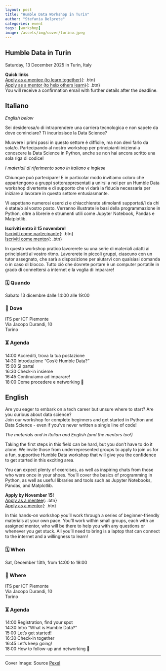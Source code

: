 ```yaml
---
layout: post
title: "Humble Data Workshop in Turin"
author: "Stefania Delprete"
categories: event
tags: [workshop]
image: /assets/img/cover/torino.jpeg
---
```


## Humble Data in Turin

Saturday, 13 December 2025 in Turin, Italy


**Quick links**  
[Apply as a mentee (to learn together)](https://forms.gle/CAmuyJAsfCChkJMS7){: .btn}   
[Apply as a mentor (to help others learn)](https://forms.gle/3gfMDqMEfbqA1FcJ7){: .btn}    
You will receive a confirmation email with further details after the deadline.

## Italiano
*English below*

Sei desiderosa/o di intraprendere una carriera tecnologica e non sapete da dove cominciare? Ti incuriosisce la Data Science?   

Muovere i primi passi in questo settore è difficile, ma non devi farlo da sola/o. Partecipando al nostro workshop per principianti inizierai a conoscere la Data Science in Python, anche se non hai ancora scritto una sola riga di codice!  

*I materiali di riferimento sono in italiano e inglese* 

Chiunque può partecipare! E in particolar modo invitiamo coloro che appartengono a gruppi sottorappresentati a unirsi a noi per un Humble Data workshop divertente e di supporto che vi darà la fiducia necessaria per iniziare a lavorare in questo settore entusiasmante. 

Vi aspettano numerosi esercizi e chiacchierate stimolanti supportati/i da chi è stata/o al vostro posto. Verranno illustrate le basi della programmazione in Python, oltre a librerie e strumenti utili come Jupyter Notebook, Pandas e Matplotlib.

**Iscriviti entro il 15 novembre!**  
[Iscriviti come partecipante](https://forms.gle/CAmuyJAsfCChkJMS7){: .btn}   
[Iscriviti come mentor](https://forms.gle/3gfMDqMEfbqA1FcJ7){: .btn}      

In questo workshop pratico lavorerete su una serie di materiali adatti ai principianti al vostro ritmo. Lavorerete in piccoli gruppi, ciascuno con un tutor assegnato, che sarà a disposizione per aiutarvi con qualsiasi domanda o in caso di blocco. Tutto ciò che dovrete portare è un computer portatile in grado di connettersi a internet e la voglia di imparare!

### 🗓️ Quando
Sabato 13 dicembre dalle 14:00 alle 19:00  

### 📍 Dove 
ITS per ICT Piemonte  
Via Jacopo Durandi, 10  
Torino  

### ⏳ Agenda
14:00 Accrediti, trova la tua postazione   
14:30 Introduzione “Cos’è Humble Data?”  
15:00 Si parte!  
16:30 Check-in insieme  
16:45 Continuiamo ad imparare!  
18:00 Come procedere e networking 🙂  

## English

Are you eager to embark on a tech career but unsure where to start? Are you curious about data science?   
Join our workshop for complete beginners and get started in Python and Data Science - even if you’ve never written a single line of code!  

*The materials and in Italian and English (and the mentors too!)*

Taking the first steps in this field can be hard, but you don’t have to do it alone. We invite those from underrepresented groups to apply to join us for a fun, supportive Humble Data workshop that will give you the confidence to get started in this exciting area. 

You can expect plenty of exercises, as well as inspiring chats from those who were once in your shoes. You’ll cover the basics of programming in Python, as well as useful libraries and tools such as Jupyter Notebooks, Pandas, and Matplotlib.  

**Apply by November 15!**   
[Apply as a mentee](https://forms.gle/CAmuyJAsfCChkJMS7){: .btn}   
[Apply as a mentor](https://forms.gle/3gfMDqMEfbqA1FcJ7){: .btn}    

In this hands-on workshop you’ll work through a series of beginner-friendly materials at your own pace. You’ll work within small groups, each with an assigned mentor, who will be there to help you with any questions or whenever you get stuck. All you’ll need to bring is a laptop that can connect to the internet and a willingness to learn!

### 🗓️ When
Sat, December 13th, from 14:00 to 19:00

### 📍 Where
ITS per ICT Piemonte  
Via Jacopo Durandi, 10    
Torino  

### ⏳ Agenda
14:00 Registration, find your spot  
14:30 Intro “What is Humble Data?”  
15:00 Let’s get started!  
16:30 Check-in together  
16:45 Let’s keep going!  
18:00 How to follow-up and networking 🙂

---

Cover Image: Source <a href="https://images.pexels.com/photos/6031382/pexels-photo-6031382.jpeg">Pexel</a>
